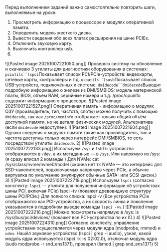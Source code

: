 Перед выполнением заданий важно самостоятельно повторить шаги, выполняемые на уроке.

1) Просмотреть информацию о процессоре и модулях оперативной памяти.
2) Определить модель жесткого диска.
3) Вывести сведения обо всех платах расширения на шине PCIEx.
4) Отключить звуковую карту.
5) Выключить контроллер usb.
1)
![[Pasted image 20251007221050.png]]
Проверяю систему на обновление и скачиваю 3 утилиты для диагностики оборудования в системах:
`pciutils``lspci`Показывает список PCI/PCIe-устройств: видеокарты, сетевые карты, контроллеры и т.д.
`usbutils``lsusb`Показывает список USB-устройств, подключённых к системе.
`dmidecode``dmidecode`Выводит подробную информацию о железе из DMI/SMBIOS: модель материнской платы, BIOS, объём RAM, серийные номера и т.д.
/proc/cpuinfo содержит информацию о процессоре.
![[Pasted image 20251007221527.png]]
Оперативная память - информацию о модулях ОЗУ (производитель, тип, частота, слоты) можно получить с помощью `dmidecode`, так как `/proc/meminfo` отображает только общий объём доступной памяти, но не детали физических модулей.
Альтернатива (если `dmidecode` недоступен):
![[Pasted image 20251007221604.png]]
Однако сведения о модулях памяти такие как производитель, тип и частота доступны только через интерфейс DMI/SMBIOS, то есть посредством утилиты `dmidecode`.
2)
![[Pasted image 20251007222133.png]]
Используем `/sys` и `lsblk`: устройства отображаются в `/dev`, а их метаданные — в `/sys`.
Или напрямую из /sys:(я сразу вписал 2 команды )
Для NVMe: cat /sys/class/nvme/nvme0/model (скрина нет тк NVMe — это интерфейс для SSD-накопителей, подключаемых напрямую через PCIe, а обычно виртуалка по умолчанию эмулируют обычные SATA- или SCSI-диски.)
3)
![[Pasted image 20251007222718.png]]
Используем `lspci` (согласно конспекту: `lspci` — утилита для получения информации об устройствах шины PCI, включая PCIe) lspci -tv (покажет древовидную структуру шины PCI/PCIe.)
Для полного списка: lspci -v (Все устройства PCIe отображаются как PCI-устройства, а их скорость линка и поколение указываются в подробном выводе команды `lspci -vv`.)
![[Pasted image 20251007223216.png]]
Можно посмотреть напрямую в /sys: ls /sys/bus/pci/devices/ (покажет все PCI-устройства по их ID.)
4)
![[Pasted image 20251007224310.png]]
Согласно конспекту, управление устройствами осуществляется через модули ядра (modprobe, rmmod) и `udev`.
Нашёл звуковое устройство (lspci | grep -i audio), узнал, какой модуль ядра используется (lspci -k -s 02:02.0), отключил модуль ядра (sudo modprobe -r snd_ens1371), проверил (lsmod | grep snd_ens1371)
5)